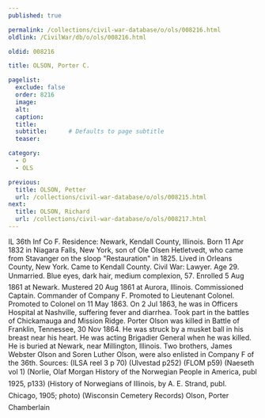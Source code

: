 ```yaml
---
published: true

permalink: /collections/civil-war-database/o/ols/008216.html
oldlink: /CivilWar/db/o/ols/008216.html

oldid: 008216

title: OLSON, Porter C.

pagelist:
  exclude: false
  order: 8216
  image: 
  alt:
  caption:
  title:
  subtitle:      # Defaults to page subtitle
  teaser:

category: 
  - O 
  - OLS

previous:
  title: OLSON, Petter
  url: /collections/civil-war-database/o/ols/008215.html  
next:
  title: OLSON, Richard
  url: /collections/civil-war-database/o/ols/008217.html   
---
```

IL 36th Inf Co F. Residence: Newark, Kendall County, Illinois. Born 11 Apr 1832 in Niagara Falls, New York, son of Ole Olsen Hetletvedt, who came from Stavanger on the sloop &quot;Restauration&quot; in 1825. Lived in Orleans County, New York. Came to Kendall County. Civil War: Lawyer. Age 29. Unmarried. Blue eyes, dark hair, medium complexion, 5&#146;7&#148;. Enrolled 5 Aug 1861 at Newark. Mustered 20 Aug 1861 at Aurora, Illinois. Commissioned Captain. Commander of Company F. Promoted to Lieutenant Colonel. Promoted to Colonel on 11 May 1863. On 2 Jul 1863, he was in Officers Hospital at Nashville, suffering fever and diarrhea. Took part in the battles of Chickamauga and Mission Ridge. Porter Olson was killed in Battle of Franklin, Tennessee, 30 Nov 1864. He was struck by a musket ball in his breast near his heart. He was acting Brigadier General when he was killed. He is buried at Newark, near Millington, Illinois. Two brothers, James Webster Olson and Soren Luther Olson, were also enlisted in Company F of the 36th. Sources: (ILSA reel 3 p 70) (Ulvestad p252) (FLOM p59) (Naeseth vol 1) (Norlie, Olaf Morgan &#147;History of the Norwegian People in America&#148;, publ 1925, p133) (&#147;History of Norwegians of Illinois&#148;, by A. E. Strand, publ. Chicago, 1905; photo) (Wisconsin Cemetery Records) &#147;Olson, Porter Chamberlain&#148;